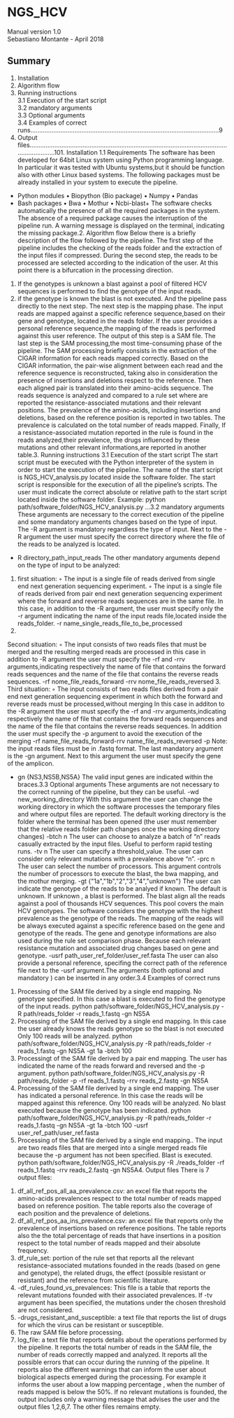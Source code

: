 # NGS_HCV
Manual version 1.0  
Sebastiano Montante - April 2018  
## Summary
1. Installation  
2. Algorithm flow  
3. Running instructions  
3.1 Execution of the start script  
3.2 mandatory arguments  
3.3 Optional arguments  
3.4 Examples of correct runs...........................................................................................................9
4. Output files.....................................................................................................................................101. Installation
1.1 Requirements
The software has been developed for 64bit Linux system using Python programming language.
In particular it was tested with Ubuntu systems,but it should be function also with other Linux
based systems.
The following packages must be already installed in your system to execute the pipeline.
- Python modules
• Biopython (Bio package)
• Numpy
• Pandas
- Bash packages
• Bwa
• Mothur
• Ncbi-blast+
The software checks automatically the presence of all the required packages in the system.
The absence of a required package causes the interruption of the pipeline run. A warning message
is displayed on the terminal, indicating the missing package.2. Algorithm flow
Below there is a briefly description of the flow followed by the pipeline.
The first step of the pipeline includes the checking of the reads folder and the extraction of the input
files if compressed.
During the second step, the reads to be processed are selected according to the indication of the
user. At this point there is a bifurcation in the processing direction.
1. If the genotypes is unknown a blast against a pool of filtered HCV sequences is performed
to find the genotype of the input reads.
2. if the genotype is known the blast is not executed. And the pipeline pass directly to the next
step.
The next step is the mapping phase. The input reads are mapped against a specific reference
sequence,based on their gene and genotype, located in the reads folder. If the user provides a
personal reference sequence,the mapping of the reads is performed against this user reference.
The output of this step is a SAM file.
The last step is the SAM processing,the most time-consuming phase of the pipeline.
The SAM processing briefly consists in the extraction of the CIGAR information for each reads
mapped correctly. Based on the CIGAR information, the pair-wise alignment between each read and
the reference sequence is reconstructed, taking also in consideration the presence of insertions and
deletions respect to the reference. Then each aligned pair is translated into their amino-acids
sequence. The reads sequence is analyzed and compared to a rule set where are reported the
resistance-associated mutations and their relevant positions.
The prevalence of the amino-acids, including insertions and deletions, based on the reference
position is reported in two tables. The prevalence is calculated on the total number of reads
mapped.
Finally, If a resistance-associated mutation reported in the rule is found in the reads analyzed,their
prevalence, the drugs influenced by these mutations and other relevant informations,are reported in
another table.3. Running instructions
3.1 Execution of the start script
The start script must be executed with the Python interpreter of the system in order to start the
execution of the pipeline.
The name of the start script is NGS_HCV_analysis.py located inside the software folder.
The start script is responsible for the execution of all the pipeline’s scripts.
The user must indicate the correct absolute or relative path to the start script located inside the
software folder.
Example:
python path/software_folder/NGS_HCV_analysis.py ...3.2 mandatory arguments
These arguments are necessary to the correct execution of the pipeline and some mandatory
arguments changes based on the type of input.
The -R argument is mandatory regardless the type of input.
Next to the - R argument the user must specify the correct directory where the file of the reads to be
analyzed is located.
- R directory_path_input_reads
The other mandatory arguments depend on the type of input to be analyzed:
1. first situation:
◦ The input is a single file of reads derived from single end next generation sequencing
experiment.
◦ The input is a single file of reads derived from pair end next generation sequencing
experiment where the forward and reverse reads sequences are in the same file.
In this case, in addition to the -R argument, the user must specify only the -r argument
indicating the name of the input reads file,located inside the reads_folder.
-r name_single_reads_file_to_be_processed
2.
Second situation:
◦ The input consists of two reads files that must be merged and the resulting merged reads
are processed
in this case in addition to -R argument the user must specify the -rf and -rrv
arguments,indicating respectively the name of file that contains the forward reads sequences
and the name of the file that contains the reverse reads sequences.
-rf nome_file_reads_forward
-rrv nome_file_reads_reversed
3. Third situation:
◦ The input consists of two reads files derived from a pair end next generation sequencing
experiment in which both the forward and reverse reads must be processed,without
merging
In this case in additon to the -R argument the user must specify the -rf and -rrv
arguments,indicating respectively the name of file that contains the forward reads sequences
and the name of the file that contains the reverse reads sequences. In addition the user must
specify the -p argument to avoid the execution of the merging
-rf name_file_reads_forward-rrv name_file_reads_reversed
-p
Note: the input reads files must be in .fastq format.
The last mandatory argument is the -gn argument. Next to this argument the user must specify the
gene of the amplicon.
- gn {NS3,NS5B,NS5A}
The valid input genes are indicated within the braces.3.3 Optional arguments
These arguments are not necessary to the correct running of the pipeline, but they can be useful.
-wd new_working_directory
With this argument the user can change the working directory in which the software processes the
temporary files and where output files are reported. The default working directory is the folder
where the terminal has been opened (the user must remember that the relative reads folder path
changes once the working directory changes)
-btch n
The user can choose to analyze a batch of “n” reads casually extracted by the input files. Useful to
perform rapid testing runs.
-tv n
The user can specify a threshold_value. The user can consider only relevant mutations with a
prevalence above “n”.
-prc n
The user can select the number of processors. This argument controls the number of processors to
execute the blast, the bwa mapping, and the mothur merging.
-gt {"1a","1b","2","3","4","unknown"}
The user can indicate the genotype of the reads to be analyed if known. The default is unknown.
If unknown , a blast is performed. The blast align all the reads against a pool of thousands HCV
sequences.
This pool covers the main HCV genotypes.
The software considers the genotype with the highest prevalence as the genotype of the reads.
The mapping of the reads will be always executed against a specific reference based on the gene
and genotype of the reads. The gene and genotype informations are also used during the rule set
comparison phase.
Because each relevant resistance mutation and associated drug changes based on gene and
genotype.
-usrf path_user_ref_folder/user_ref.fasta
The user can also provide a personal reference, specifing the correct path of the reference file next
to the -usrf argument.The arguments (both optional and mandatory ) can be inserted in any order.3.4 Examples of correct runs
1) Processing of the SAM file derived by a single end mapping. No genotype specified.
In this case a blast is executed to find the genotype of the input reads.
python path/software_folder/NGS_HCV_analysis.py -R path/reads_folder -r reads_1.fastq -gn
NS5A
2) Processing of the SAM file derived by a single end mapping. In this case the user already knows
the reads genotype so the blast is not executed Only 100 reads will be analyzed.
python path/software_folder/NGS_HCV_analysis.py -R path/reads_folder -r reads_1.fastq -gn
NS5A -gt 1a -btch 100
3) Processingt of the SAM file derived by a pair end mapping. The user has indicated the name of
the reads forward and reversed and the -p argument.
python path/software_folder/NGS_HCV_analysis.py -R path/reads_folder -p -rf reads_1.fastq -rrv
reads_2.fastq -gn NS5A
4) Processing of the SAM file derived by a single end mapping. The user has indicated a personal
reference. In this case the reads will be mapped against this reference. Ony 100 reads will be
analyzed. No blast executed because the genotype has been indicated.
python path/software_folder/NGS_HCV_analysis.py -R path/reads_folder -r reads_1.fastq -gn
NS5A -gt 1a -btch 100 -usrf user_ref_path/user_ref.fasta
5) Processing of the SAM file derived by a single end mapping.. The input are two reads files that
are merged into a single merged reads file because the -p argument has not been specified. Blast is
executed.
python path/software_folder/NGS_HCV_analysis.py -R ./reads_folder -rf reads_1.fastq -rrv
reads_2.fastq -gn NS5A4. Output files
There is 7 output files:
1. df_all_ref_pos_all_aa_prevalence.csv: an excel file that reports the amino-acids prevalences
respect to the total number of reads mapped based on reference position. The table reports
also the coverage of each position and the prevalence of deletions.
2. df_all_ref_pos_aa_ins_prevalence.csv: an excel file that reports only the prevalence of
insertions based on reference positions.
The table reports also the the total percentage of reads that have insertions in a position
respect to the total number of reads mapped and their absolute frequency.
3. df_rule_set: portion of the rule set that reports all the relevant resistance-associated
mutations founded in the reads (based on gene and genotype), the related drugs, the effect
(possible resistant or resistant) and the reference from scientific literature.
4. -df_rules_found_vs_prevalences: This file is a table that reports the relevant mutations
founded with their associated prevalences. If -tv argument has been specified, the mutations
under the chosen threshold are not considered.
5. -drugs_resistant_and_susceptible: a text file that reports the list of drugs for which the virus
can be resistant or susceptible.
6. The raw SAM file before processing.
7. log_file: a text file that reports details about the operations performed by the pipeline.
It reports the total number of reads in the SAM file, the number of reads correctly mapped
and analyzed.
It reports all the possible errors that can occur during the running of the pipeline. It reports
also the different warnings that can inform the user about biological aspects emerged during
the processing.
For example it informs the user about a low mapping percentage , when the number of reads
mapped is below the 50%.
If no relevant mutations is founded, the output includes only a warning message that advises the
user and the output files 1,2,6,7. The other files remains empty.

